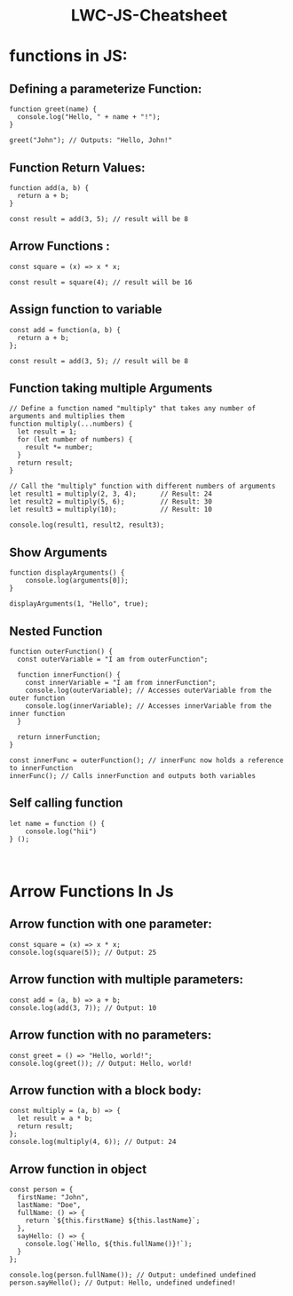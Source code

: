 <div align="center"> <h1>LWC-JS-Cheatsheet</h1></div>

# functions in JS:

## Defining a parameterize Function:
```
function greet(name) {
  console.log("Hello, " + name + "!");
}

greet("John"); // Outputs: "Hello, John!"
```
## Function Return Values:
```
function add(a, b) {
  return a + b;
}

const result = add(3, 5); // result will be 8
```
## Arrow Functions :
```
const square = (x) => x * x;

const result = square(4); // result will be 16
```

## Assign function to variable
```
const add = function(a, b) {
  return a + b;
};

const result = add(3, 5); // result will be 8
```

## Function taking multiple Arguments

```
// Define a function named "multiply" that takes any number of arguments and multiplies them
function multiply(...numbers) {
  let result = 1;
  for (let number of numbers) {
    result *= number;
  }
  return result;
}

// Call the "multiply" function with different numbers of arguments
let result1 = multiply(2, 3, 4);      // Result: 24
let result2 = multiply(5, 6);         // Result: 30
let result3 = multiply(10);           // Result: 10

console.log(result1, result2, result3);
```
##  Show Arguments 
```
function displayArguments() {
    console.log(arguments[0]);
}

displayArguments(1, "Hello", true);
```

## Nested Function 
```
function outerFunction() {
  const outerVariable = "I am from outerFunction";

  function innerFunction() {
    const innerVariable = "I am from innerFunction";
    console.log(outerVariable); // Accesses outerVariable from the outer function
    console.log(innerVariable); // Accesses innerVariable from the inner function
  }

  return innerFunction;
}

const innerFunc = outerFunction(); // innerFunc now holds a reference to innerFunction
innerFunc(); // Calls innerFunction and outputs both variables
```

## Self calling function

```
let name = function () {
    console.log("hii")
} ();
```
<br/>

# Arrow Functions In Js

## Arrow function with one parameter:
```
const square = (x) => x * x;
console.log(square(5)); // Output: 25
```

## Arrow function with multiple parameters:
```
const add = (a, b) => a + b;
console.log(add(3, 7)); // Output: 10
```

## Arrow function with no parameters:
```
const greet = () => "Hello, world!";
console.log(greet()); // Output: Hello, world!
```

## Arrow function with a block body:

```
const multiply = (a, b) => {
  let result = a * b;
  return result;
};
console.log(multiply(4, 6)); // Output: 24
```
## Arrow function in object

```
const person = {
  firstName: "John",
  lastName: "Doe",
  fullName: () => {
    return `${this.firstName} ${this.lastName}`;
  },
  sayHello: () => {
    console.log(`Hello, ${this.fullName()}!`);
  }
};

console.log(person.fullName()); // Output: undefined undefined
person.sayHello(); // Output: Hello, undefined undefined!
```

